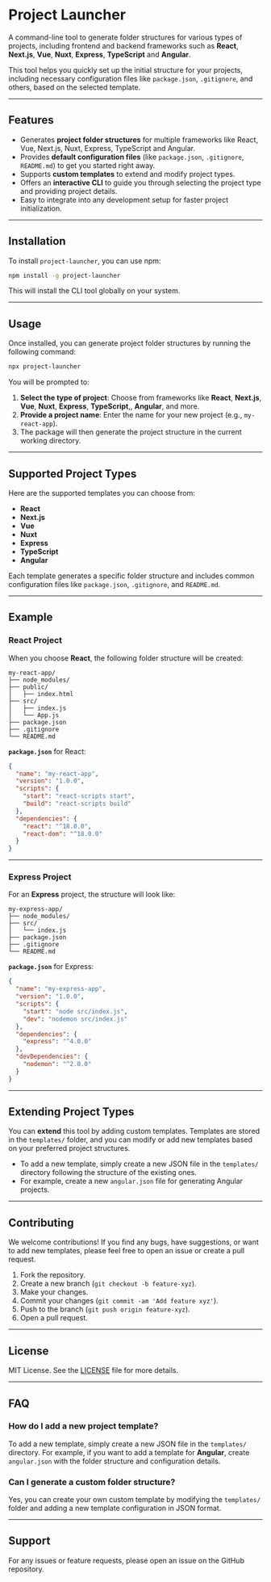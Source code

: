 
# Project Launcher

A command-line tool to generate folder structures for various types of projects, including frontend and backend frameworks such as **React**, **Next.js**, **Vue**, **Nuxt**, **Express**, **TypeScript** and **Angular**. 

This tool helps you quickly set up the initial structure for your projects, including necessary configuration files like `package.json`, `.gitignore`, and others, based on the selected template.

---

## Features

- Generates **project folder structures** for multiple frameworks like React, Vue, Next.js, Nuxt, Express, TypeScript and Angular.
- Provides **default configuration files** (like `package.json`, `.gitignore`, `README.md`) to get you started right away.
- Supports **custom templates** to extend and modify project types.
- Offers an **interactive CLI** to guide you through selecting the project type and providing project details.
- Easy to integrate into any development setup for faster project initialization.

---

## Installation

To install `project-launcher`, you can use npm:

```bash
npm install -g project-launcher
```

This will install the CLI tool globally on your system.

---

## Usage

Once installed, you can generate project folder structures by running the following command:

```bash
npx project-launcher
```

You will be prompted to:

1. **Select the type of project**: Choose from frameworks like **React**, **Next.js**, **Vue**, **Nuxt**, **Express**, **TypeScript**,, **Angular**, and more.
2. **Provide a project name**: Enter the name for your new project (e.g., `my-react-app`).
3. The package will then generate the project structure in the current working directory.

---

## Supported Project Types

Here are the supported templates you can choose from:

- **React**
- **Next.js**
- **Vue**
- **Nuxt**
- **Express**
- **TypeScript** 
- **Angular**   

Each template generates a specific folder structure and includes common configuration files like `package.json`, `.gitignore`, and `README.md`.

---

## Example

### React Project

When you choose **React**, the following folder structure will be created:

```plaintext
my-react-app/
├── node_modules/
├── public/
│   ├── index.html
├── src/
│   ├── index.js
│   └── App.js
├── package.json
├── .gitignore
└── README.md
```

**`package.json`** for React:

```json
{
  "name": "my-react-app",
  "version": "1.0.0",
  "scripts": {
    "start": "react-scripts start",
    "build": "react-scripts build"
  },
  "dependencies": {
    "react": "^18.0.0",
    "react-dom": "^18.0.0"
  }
}
```

---

### Express Project

For an **Express** project, the structure will look like:

```plaintext
my-express-app/
├── node_modules/
├── src/
│   └── index.js
├── package.json
├── .gitignore
└── README.md
```

**`package.json`** for Express:

```json
{
  "name": "my-express-app",
  "version": "1.0.0",
  "scripts": {
    "start": "node src/index.js",
    "dev": "nodemon src/index.js"
  },
  "dependencies": {
    "express": "^4.0.0"
  },
  "devDependencies": {
    "nodemon": "^2.0.0"
  }
}
```

---

## Extending Project Types

You can **extend** this tool by adding custom templates. Templates are stored in the `templates/` folder, and you can modify or add new templates based on your preferred project structures.

- To add a new template, simply create a new JSON file in the `templates/` directory following the structure of the existing ones.
- For example, create a new `angular.json` file for generating Angular projects.

---

## Contributing

We welcome contributions! If you find any bugs, have suggestions, or want to add new templates, please feel free to open an issue or create a pull request.

1. Fork the repository.
2. Create a new branch (`git checkout -b feature-xyz`).
3. Make your changes.
4. Commit your changes (`git commit -am 'Add feature xyz'`).
5. Push to the branch (`git push origin feature-xyz`).
6. Open a pull request.

---

## License

MIT License. See the [LICENSE](LICENSE) file for more details.

---

## FAQ

### How do I add a new project template?

To add a new template, simply create a new JSON file in the `templates/` directory. For example, if you want to add a template for **Angular**, create `angular.json` with the folder structure and configuration details.

### Can I generate a custom folder structure?

Yes, you can create your own custom template by modifying the `templates/` folder and adding a new template configuration in JSON format.

---

## Support

For any issues or feature requests, please open an issue on the GitHub repository.
